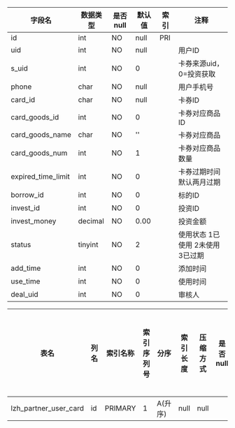 |字段名|数据类型|是否null|默认值|索引|注释|
|------|--------|--------|------|----|----|
|id|int|NO|null|PRI||
|uid|int|NO|null||用户ID|
|s_uid|int|NO|0||卡券来源uid， 0=投资获取 |
|phone|char|NO|null||用户手机号|
|card_id|char|NO|null||卡券ID|
|card_goods_id|int|NO|0||卡券对应商品ID|
|card_goods_name|char|NO|''||卡券对应商品|
|card_goods_num|int|NO|1||卡券对应商品数量|
|expired_time_limit|int|NO|0||卡券过期时间 默认两月过期|
|borrow_id|int|NO|0||标的ID|
|invest_id|int|NO|0||投资ID|
|invest_money|decimal|NO|0.00||投资金额|
|status|tinyint|NO|2||使用状态 1已使用 2未使用 3已过期|
|add_time|int|NO|0||添加时间|
|use_time|int|NO|0||使用时间|
|deal_uid|int|NO|0||审核人|



|表名|列名|索引名称|索引序列号|分序|索引长度|压缩方式|是否null|是否重复|唯一值数目估计值|索引方法|列中描述索引信息|索引注释|
|----|----|--------|----------|----|--------|--------|--------|--------|----------------|--------|----------------|--------|
|lzh_partner_user_card|id|PRIMARY|1|A(升序)|null|null||NO|21|BTREE|||

